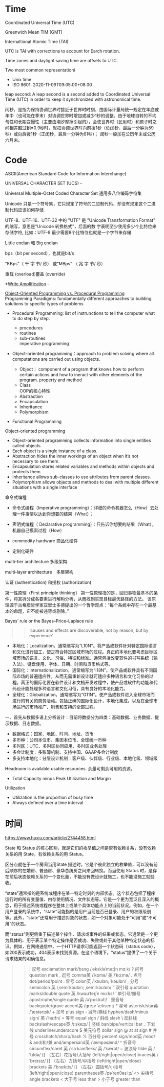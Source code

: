 

# Time

Coordinated Universal Time (UTC)

Greenwich Mean TIM (GMT)

Internaltional Atomic Time (TAI)

UTC is TAI with corrections to account for Earch rotation.

Time zones and daylight saving time are offsets to UTC.

Two most common representationi
* Unix time
* ISO 8601: 2020-11-09T09:05:00+08:00

leap second: A leap second is a second added to Coordinated Universal Time (UTC) in order to keep it synchronized with astronomical time. 

闰秒，是指为保持协调世界时接近于世界时时刻，由国际计量局统一规定在年底或年中（也可能在季末）对协调世界时增加或减少1秒的调整。由于地球自转的不均匀性和长期变慢性（主要由潮汐摩擦引起的），会使世界时（民用时）和原子时之间相差超过到±0.9秒时，就把协调世界时向前拨1秒（负闰秒，最后一分钟为59秒）或向后拨1秒（正闰秒，最后一分钟为61秒）； 闰秒一般加在公历年末或公历六月末。

# Code

ASCII(American Standard Code for Information Interchange)

UNIVERSAL CHARACTER SET (UCS) - 

Universal Multiple-Octet Coded Character Set 通用多八位编码字符集

Unicode 只是一个符号集，它只规定了符号的二进制代码，却没有规定这个二进制代码应该如何存储.

UTF-8、UTF-16、UTF-32 中的 "UTF" 是 "Unicode Transformation Format" 的缩写，意思是"Unicode 转换格式"，后面的数 字表明至少使用多少个比特位来存储字符, 比如：UTF-8 最少需要8个比特位也就是一个字节来存储

Little endian 和 Big endian

bps（bit per second），也就是bit/s

“KBps”（ 千 字 节/ 秒）  或“MBps” （ 兆 字 节/ 秒） 

重载 (overload)覆盖 (override)

*[Write Amplification](https://en.wikipedia.org/wiki/Write_amplification) -

[Object-Oriented Programming vs. Procedural Programming](https://study.com/academy/lesson/object-oriented-programming-vs-procedural-programming.html)   
Programming Paradigms: fundamentally different approaches to building solutions to specific types of problems

* Procedural Programming: list of instrunctions to tell the computer what to do step by step.
   * procedures
   * routines
   * sub-routines   
 imperative programming
* Object-oriented programming：approach to problem solving where all computations are carried out using objects.
   * Object： component of a program that knows how to perform certain actions and how to ineract with other elements of the program. property and method
   * Class   
   OOP的核心特性
   * Abstraction
   * Encapsulation
   * Inheritance
   * Polymorphism
   
   
* Functional Programming


Object-oriented  programming
* Object-oriented programming collects information into single entities called objects.
* Each object is a single instance of a class.
* Abstraction hides the inner workings of an object when it’s not necessary to see them.
* Encapsulation stores related variables and methods within objects and protects them.
* Inheritance allows sub-classes to use attributes from parent classes.
* Polymorphism allows objects and methods to deal with multiple different situations with a single interface

命令式编程
* 命令式编程（Imperative programming）：详细的命令机器怎么（How）去处理一件事情以达到你想要的结果（What）；
* 声明式编程（ Declarative programming）：只告诉你想要的结果（What），机器自己摸索过程（How）


* commodity hardware 商品化硬件
* 定制化硬件


 multi-tier architecture 多级架构
 
  multi-layer architecture　多层架构

认证 (authentication) 和授权 (authorization)

第一性原理（First principle thinking）
第一性原理指的是，回归事物最基本的条件，将其拆分成各要素进行解构分析，从而找到实现目标最优路径的方法。
该原理源于古希腊哲学家亚里士多德提出的一个哲学观点：“每个系统中存在一个最基本的命题，它不能被违背或删除。” 

Bayes’ rule or the Bayes–Price–Laplace rule
>>‘causes and effects are discoverable, not by reason, but by
>>experience’


* 本地化：Localization，通常缩写为“L10N”。将产品或软件针对特定国际语言和文化进行加工，使之符合特定区域市场的过程。真正的本地化要考虑目标区域市场的语言、文化、习俗、特征和标准。通常包括改变软件的书写系统（输入法）、键盘使用、字体、日期、时间和货币格式等。
* 国际化：Internationalization，通常缩写为“I18N”。使产品或软件具有不同国际市场的普遍适应性，从而无需重新设计就可适应多种语言和文化习俗的过程。真正的国际化要在软件设计和文档开发过程中，使产品或软件的功能和代码设计能处理多种语言和文化习俗，具有良好的本地化能力。
* 全球化：Globalization，通常缩写为“G11N”。使产品或软件进入全球市场而进行的有关的商务活动。包括正确的国际化设计，本地化集成，以及在全球市场进行的市场推广、销售和支持的全部过程。


一、首先从数据多语上分析设计：目前将数据分为四类：基础数据、业务数据、提示数据、日志数据。

* 数据格式：国家、地区、时间、地址、货币
* 多币种：公司本位币、集团本位币、全球统一币种
* 多时区：UTC、多时区协同应用、多时区业务处理
* 多会计制度：多账簿机制、支持中国、GAAP多会计制度
* 多支持本地化：分层设计机制：客户级、伙伴级、行业级、本地化级、领域级




Headroom is available usable resources. 余量可剩余可用的资源。
* Total Capacity minus Peak Utilization and Margin

Utilization
* Utilization is the proportion of busy time
* Always defined over a time interval

# 时间

https://www.huxiu.com/article/2744458.html


State 和 Status 的核心区别，就是它们的枚举值之间是否有依赖关系，没有依赖关系的用 State，有依赖关系的用 Status。

区分点就在于一个房间当用State 描述时，它是个彼此独立的枚举值，可以没有前后顺序的在婚房、普通房、豪华总统房之间来回转换。而当使用 Status 时，是存在前后状态依赖关系的一个变化量，不能没有做设计就施工，也不能没施工就验收。

“state”通常指的是系统或程序在某一特定时刻的内部状态。这个状态包括了程序运行时的所有变量值、内存使用情况、文件状态等。它是一个更为宽泛且深入的概念，用于描述系统或程序在整体上或某个具体功能点上的当前状况。例如，在一个用户登录的系统中，“state”可能指的是用户当前是否已登录、用户的权限级别等。此外，“state”还常用于描述对象的状态，如一个对象可能处于“可用”或“不可用”的状态。

而“status”则更侧重于描述某个操作、请求或事件的结果或状态。它通常是一个更为具体的、用于表示某个特定操作是否成功、失败或处于其他某种特定状态的标识。例如，在网络通信中，一个HTTP请求可能返回一个状态码（status code），如200表示成功，404表示未找到资源。在这个语境下，“status”提供了一个关于请求结果的明确信息。



>> ! 叹号 exclamation mark/bang  /ˌekskləˈmeɪʃn mɑːk/
>>  ? 问号 question mark
>>  , 逗号 comma英 /ˈkɒmə/ 美 /ˈkɑːmə/ 
        . 点号 dot/period/point
        : 冒号 colon英 /ˈkəʊlən; ˈkəʊlɒn/
        ; 分号 semicolon 英 /ˌsemiˈkəʊlən; ˌsemiˈkəʊlɒn/
        ” 双引号 quotation marks/double quote 英 /kwəʊˈteɪʃn mɑːks/ 
        ‘ 单引号/撇号 apostrophe/single quote 英 /əˈpɒstrəfi/
        ` 重音号 backquote/grave accent美 /ɡreɪv ˈæksent/
        * 星号 asterisk/star英 /ˈæstərɪsk/ 
        + 加号 plus sign
        - 减号/横线 hyphen/dash/minus sign/ 英 /ˈhaɪfn/
        = 等号 equal sign
        / 斜线 slash
        \ 反斜线 backslash/escape英 /ɪˈskeɪp/
        | 竖线 bar/pipe/vertical bar
        _ 下划线 underline/underscore
        $ 美元符号 dollar sign
        @ at at sign
        # 井号 crosshatch/sharp/hash
        % 百分号 percent sign/mod英 /mɒd/ 
        & and/和/兼 and/ampersand英 /ˈæmpəsænd/ 
        ^ 折音号 circumflex/caret 英 /ˈsɜːkəmfleks/  英 /ˈkærət/
        ~ 波浪号 tilde 英 /ˈtɪldə/ 
        {} （左右）花括号/大括号 (left/right|open/close) braces英 /ˈbreɪsɪz/
        [] （左右）方括号/中括号 (left/right|open/close) brackets 美 /ˈbrækɪts/ 
        () （左右）圆括号/小括号 (left/right|open/close) parentheses英 /pəˈrenθəsiːz/
        <> 尖括号 angle brackets
        < 大于号 less than
        > 小于号 greater than
